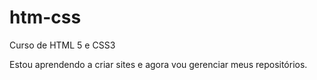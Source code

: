 # htm-css
 Curso de HTML 5 e CSS3

Estou aprendendo a criar sites e agora vou gerenciar meus repositórios.